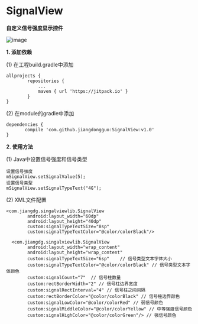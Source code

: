 # SignalView
**自定义信号强度显示控件**

![image](http://img.blog.csdn.net/20170812115045539?watermark/2/text/aHR0cDovL2Jsb2cuY3Nkbi5uZXQvQW5kckV4cGVydA==/font/5a6L5L2T/fontsize/400/fill/I0JBQkFCMA==/dissolve/70/gravity/SouthEast)

**1. 添加依赖**  

(1) 在工程build.gradle中添加
```
allprojects {
		repositories {
			...
			maven { url 'https://jitpack.io' }
		}
}
```
  
(2) 在module的gradle中添加
```
dependencies {
	   compile 'com.github.jiangdongguo:SignalView:v1.0'
}
```

**2. 使用方法**  

(1) Java中设置信号强度和信号类型  

```
设置信号强度
mSignalView.setSignalValue(5);
设置信号类型
mSignalView.setSignalTypeText("4G");
```

(2) XML文件配置  

```
<com.jiangdg.singalviewlib.SignalView
        android:layout_width="60dp"
        android:layout_height="40dp"
        custom:signalTypeTextSize="8sp"
        custom:signalTypeTextColor="@color/colorBlack"/>

  <com.jiangdg.singalviewlib.SignalView
        android:layout_width="wrap_content"
        android:layout_height="wrap_content"
        custom:signalTypeTextSize="6sp"    // 信号类型文本字体大小
        custom:signalTypeTextColor="@color/colorBlack" // 信号类型文本字体颜色
        custom:signalCount="7"  // 信号柱数量
        custom:rectBorderWidth="2" // 信号柱边界宽度
        custom:signalRectInterval="4" // 信号柱之间间隔
        custom:rectBorderColor="@color/colorBlack" // 信号柱边界颜色
        custom:signalLowColor="@color/colorRed" // 弱信号颜色
        custom:signalMiddleColor="@color/colorYellow" // 中等强度信号颜色
        custom:signalHighColor="@color/colorGreen"/> // 强信号颜色
```

	

 
